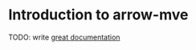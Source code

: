 # Introduction to arrow-mve

TODO: write [great documentation](http://jacobian.org/writing/what-to-write/)
